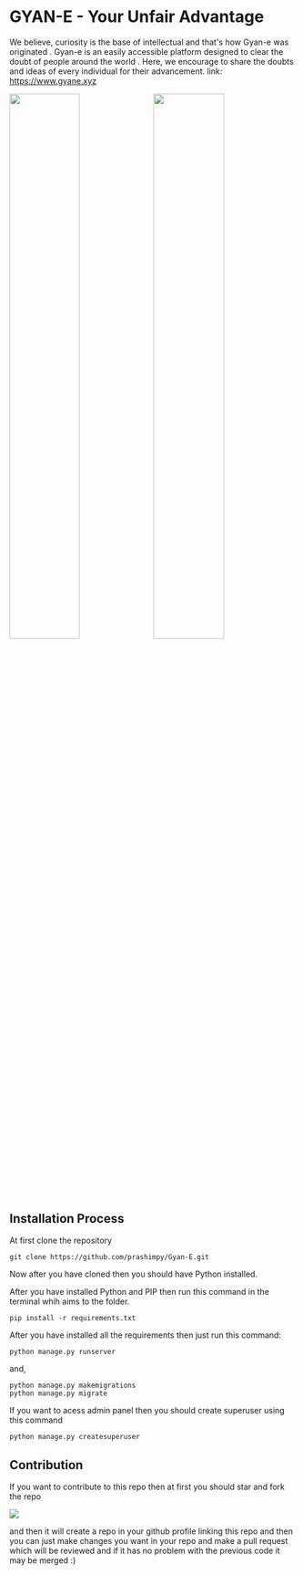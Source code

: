 # GYAN-E - Your Unfair Advantage
We believe, curiosity is the base of intellectual and that's how Gyan-e was originated . Gyan-e is an easily accessible platform designed to clear the doubt of people around the world . Here, we encourage to share the doubts and ideas of every individual for their advancement.
link: https://www.gyane.xyz

<p align="left">
<img src="https://user-images.githubusercontent.com/69071769/187438742-07040984-cee1-4000-b888-09a6cdd710b0.png" width="49.5%">
<img src="https://user-images.githubusercontent.com/69071769/187438917-dc11534c-4fdb-4ffd-bc92-4521eed4cd84.png" width="49.5%">
</p>

## Installation Process

At first clone the repository

```
git clone https://github.com/prashimpy/Gyan-E.git
```

Now after you have cloned then you should have Python installed.

After you have installed Python and PIP then run this command in the terminal whih aims to the folder.

```
pip install -r requirements.txt
```

After you have installed all the requirements then just run this command:

```
python manage.py runserver
```

and,

```
python manage.py makemigrations 
python manage.py migrate
```

If you want to acess admin panel then you should create superuser using this command

```
python manage.py createsuperuser
```

## Contribution

If you want to contribute to this repo then at first you should star and fork the repo 

<img src="https://user-images.githubusercontent.com/69071769/187409293-b34f536b-2218-4272-9af3-371bb9843d27.png">

and then it will create a repo in your github profile linking this repo and then you can just make changes you want in your repo and make a pull request which will be reviewed and if it has no problem with the previous code it may be merged :)

